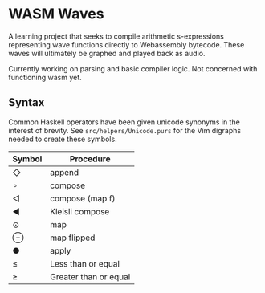 # WASM Waves

A learning project that seeks to compile arithmetic s-expressions representing wave functions directly to Webassembly bytecode. These waves will ultimately be graphed and played back as audio.

Currently working on parsing and basic compiler logic. Not concerned with functioning wasm yet.

## Syntax

Common Haskell operators have been given unicode synonyms in the interest of brevity. See `src/helpers/Unicode.purs` for the Vim digraphs needed to create these symbols.

| Symbol | Procedure            |
|--------|----------------------|
| ◇      | append               |
| ∘      | compose              |
| ◁      | compose (map f)      |
| ◀      | Kleisli compose      |
| ⊙      | map                  |
| ⊖      | map flipped          |
| ●      | apply                |
| ≤      | Less than or equal   |
| ≥      | Greater than or equal|
